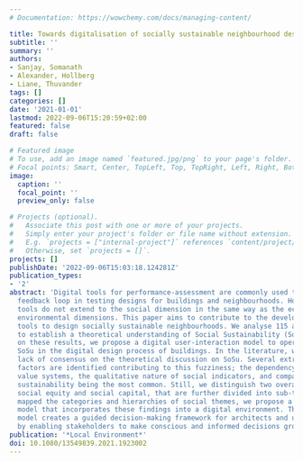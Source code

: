 ```yaml
---
# Documentation: https://wowchemy.com/docs/managing-content/

title: Towards digitalisation of socially sustainable neighbourhood design
subtitle: ''
summary: ''
authors:
- Sanjay, Somanath
- Alexander, Hollberg
- Liane, Thuvander
tags: []
categories: []
date: '2021-01-01'
lastmod: 2022-09-06T15:20:59+02:00
featured: false
draft: false

# Featured image
# To use, add an image named `featured.jpg/png` to your page's folder.
# Focal points: Smart, Center, TopLeft, Top, TopRight, Left, Right, BottomLeft, Bottom, BottomRight.
image:
  caption: ''
  focal_point: ''
  preview_only: false

# Projects (optional).
#   Associate this post with one or more of your projects.
#   Simply enter your project's folder or file name without extension.
#   E.g. `projects = ["internal-project"]` references `content/project/deep-learning/index.md`.
#   Otherwise, set `projects = []`.
projects: []
publishDate: '2022-09-06T15:03:18.124281Z'
publication_types:
- '2'
abstract: 'Digital tools for performance-assessment are commonly used to shorten the
  feedback loop in testing designs for buildings and neighbourhoods. However, these
  tools do not extend to the social dimension in the same way as the economic and
  environmental dimensions. This paper aims to contribute to the development of digital
  tools to design socially sustainable neighbourhoods. We analyse 115 academic articles
  to establish a theoretical understanding of Social Sustainability (SoSu). Based
  on these results, we propose a digital user-interaction model to operationalise
  SoSu in the digital design process of buildings. In the literature, we observe a
  lack of consensus on the theoretical discussion on SoSu. Several extrinsic and intrinsic
  factors are identified contributing to this fuzziness; the dependency on stakeholder
  value systems, the qualitative nature of social indicators, and comparison to environmental
  sustainability being the most common. Still, we distinguish two overarching categories,
  social equity and social capital, that are further divided into sub-themes. Having
  mapped the categories and hierarchies of social themes, we propose a user-interaction
  model that incorporates these findings into a digital environment. The user-interaction
  model creates a guided decision-making framework for architects and urban planners
  by enabling stakeholders to make conscious and informed decisions grounded in theory.  '
publication: '*Local Environment*'
doi: 10.1080/13549839.2021.1923002
---
```

